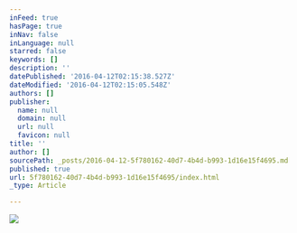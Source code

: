 ```yaml
---
inFeed: true
hasPage: true
inNav: false
inLanguage: null
starred: false
keywords: []
description: ''
datePublished: '2016-04-12T02:15:38.527Z'
dateModified: '2016-04-12T02:15:05.548Z'
authors: []
publisher:
  name: null
  domain: null
  url: null
  favicon: null
title: ''
author: []
sourcePath: _posts/2016-04-12-5f780162-40d7-4b4d-b993-1d16e15f4695.md
published: true
url: 5f780162-40d7-4b4d-b993-1d16e15f4695/index.html
_type: Article

---
```

![](https://the-grid-user-content.s3-us-west-2.amazonaws.com/2b8869e8-c890-4a7e-abcb-452874bc1121.jpg)